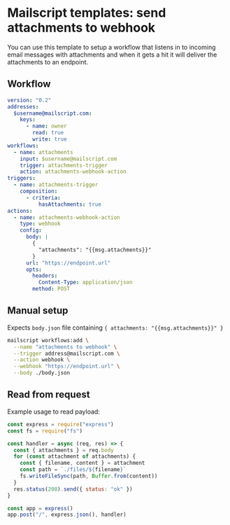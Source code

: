 # Mailscript templates: send attachments to webhook

You can use this template to setup a workflow that listens in to incoming email messages with attachments and when it gets a hit it will deliver the attachments to an endpoint.

## Workflow

```yml
version: "0.2"
addresses:
  $username@mailscript.com:
    keys:
      - name: owner
        read: true
        write: true
workflows:
  - name: attachments
    input: $username@mailscript.com
    trigger: attachments-trigger
    action: attachments-webhook-action
triggers:
  - name: attachments-trigger
    composition:
      - criteria:
          hasAttachments: true
actions:
  - name: attachments-webhook-action
    type: webhook
    config:
      body: |
        {
          "attachments": "{{msg.attachments}}"
        }
      url: "https://endpoint.url"
      opts:
        headers:
          Content-Type: application/json
        method: POST
```

## Manual setup

Expects `body.json` file containing `{ attachments: "{{msg.attachments}}" }`

```sh
mailscript workflows:add \
  --name "attachments to webhook" \
  --trigger address@mailscript.com \
  --action webhook \
  --webhook "https://endpoint.url" \
  --body ./body.json
```

## Read from request

Example usage to read payload:

```js
const express = require("express")
const fs = require("fs")

const handler = async (req, res) => {
  const { attachments } = req.body
  for (const attachment of attachments) {
    const { filename, content } = attachment
    const path = `./files/${filename}`
    fs.writeFileSync(path, Buffer.from(content))
  }
  res.status(200).send({ status: "ok" })
}

const app = express()
app.post("/", express.json(), handler)
```
